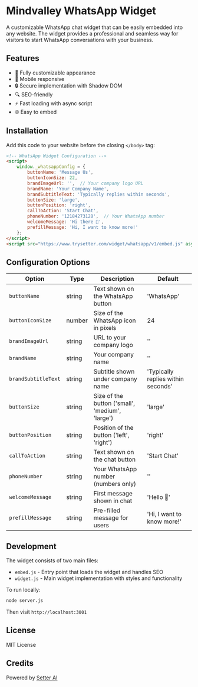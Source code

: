 # Mindvalley WhatsApp Widget

A customizable WhatsApp chat widget that can be easily embedded into any website. The widget provides a professional and seamless way for visitors to start WhatsApp conversations with your business.

## Features

- 🎨 Fully customizable appearance
- 📱 Mobile responsive
- 🔒 Secure implementation with Shadow DOM
- 🔍 SEO-friendly
- ⚡ Fast loading with async script
- 🌐 Easy to embed

## Installation

Add this code to your website before the closing `</body>` tag:

```html
<!-- WhatsApp Widget Configuration -->
<script>
    window._whatsappConfig = {
        buttonName: 'Message Us',
        buttonIconSize: 22,
        brandImageUrl: '',  // Your company logo URL
        brandName: 'Your Company Name',
        brandSubtitleText: 'Typically replies within seconds',
        buttonSize: 'large',
        buttonPosition: 'right',
        callToAction: 'Start Chat',
        phoneNumber: '12184273128',  // Your WhatsApp number
        welcomeMessage: 'Hi there 👋',
        prefillMessage: 'Hi, I want to know more!'
    };
</script>
<script src="https://www.trysetter.com/widget/whatsapp/v1/embed.js" async></script>
```

## Configuration Options

| Option | Type | Description | Default |
|--------|------|-------------|---------|
| `buttonName` | string | Text shown on the WhatsApp button | 'WhatsApp' |
| `buttonIconSize` | number | Size of the WhatsApp icon in pixels | 24 |
| `brandImageUrl` | string | URL to your company logo | '' |
| `brandName` | string | Your company name | '' |
| `brandSubtitleText` | string | Subtitle shown under company name | 'Typically replies within seconds' |
| `buttonSize` | string | Size of the button ('small', 'medium', 'large') | 'large' |
| `buttonPosition` | string | Position of the button ('left', 'right') | 'right' |
| `callToAction` | string | Text shown on the chat button | 'Start Chat' |
| `phoneNumber` | string | Your WhatsApp number (numbers only) | '' |
| `welcomeMessage` | string | First message shown in chat | 'Hello 👋' |
| `prefillMessage` | string | Pre-filled message for users | 'Hi, I want to know more!' |

## Development

The widget consists of two main files:
- `embed.js` - Entry point that loads the widget and handles SEO
- `widget.js` - Main widget implementation with styles and functionality

To run locally:
```bash
node server.js
```
Then visit `http://localhost:3001`

## License

MIT License

## Credits

Powered by [Setter AI](https://www.trysetter.com) 